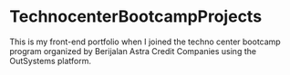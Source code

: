 # TechnocenterBootcampProjects
 This is my front-end portfolio when I joined the techno center bootcamp program organized by Berijalan Astra Credit Companies using the OutSystems platform.
